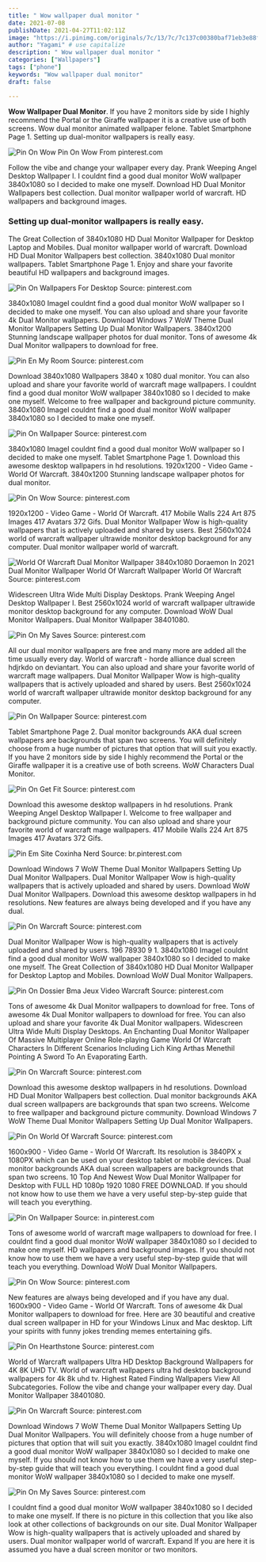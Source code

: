 ```yaml
---
title: " Wow wallpaper dual monitor "
date: 2021-07-08
publishDate: 2021-04-27T11:02:11Z
image: "https://i.pinimg.com/originals/7c/13/7c/7c137c00380baf71eb3e88f9fff6ed92.png"
author: "Yagami" # use capitalize
description: " Wow wallpaper dual monitor "
categories: ["Wallpapers"]
tags: ["phone"]
keywords: "Wow wallpaper dual monitor"
draft: false

---
```



**Wow Wallpaper Dual Monitor**. If you have 2 monitors side by side I highly recommend the Portal or the Giraffe wallpaper it is a creative use of both screens. Wow dual monitor animated wallpaper felone. Tablet Smartphone Page 1. Setting up dual-monitor wallpapers is really easy.

![Pin On Wow](https://i.pinimg.com/originals/5c/92/11/5c9211bf4df39a8b16e44bbb85d99fa1.png "Pin On Wow")
Pin On Wow From pinterest.com


Follow the vibe and change your wallpaper every day. Prank Weeping Angel Desktop Wallpaper I. I couldnt find a good dual monitor WoW wallpaper 3840x1080 so I decided to make one myself. Download HD Dual Monitor Wallpapers best collection. Dual monitor wallpaper world of warcraft. HD wallpapers and background images.

### Setting up dual-monitor wallpapers is really easy.

The Great Collection of 3840x1080 HD Dual Monitor Wallpaper for Desktop Laptop and Mobiles. Dual monitor wallpaper world of warcraft. Download HD Dual Monitor Wallpapers best collection. 3840x1080 Dual monitor wallpapers. Tablet Smartphone Page 1. Enjoy and share your favorite beautiful HD wallpapers and background images.


![Pin On Wallpapers For Desktop](https://i.pinimg.com/originals/45/38/46/453846cd03a3f946a50ca820f895af89.jpg "Pin On Wallpapers For Desktop")
Source: pinterest.com

3840x1080 ImageI couldnt find a good dual monitor WoW wallpaper so I decided to make one myself. You can also upload and share your favorite 4k Dual Monitor wallpapers. Download Windows 7 WoW Theme Dual Monitor Wallpapers Setting Up Dual Monitor Wallpapers. 3840x1200 Stunning landscape wallpaper photos for dual monitor. Tons of awesome 4k Dual Monitor wallpapers to download for free.

![Pin En My Room](https://i.pinimg.com/originals/fa/c0/ef/fac0ef140a12b7cfe54491bb9a38b455.jpg "Pin En My Room")
Source: pinterest.com

Download 3840x1080 Wallpapers 3840 x 1080 dual monitor. You can also upload and share your favorite world of warcraft mage wallpapers. I couldnt find a good dual monitor WoW wallpaper 3840x1080 so I decided to make one myself. Welcome to free wallpaper and background picture community. 3840x1080 ImageI couldnt find a good dual monitor WoW wallpaper 3840x1080 so I decided to make one myself.

![Pin On Wallpaper](https://i.pinimg.com/originals/4e/98/8d/4e988d7b3c8f5a42f56f19d245a919db.jpg "Pin On Wallpaper")
Source: pinterest.com

3840x1080 ImageI couldnt find a good dual monitor WoW wallpaper so I decided to make one myself. Tablet Smartphone Page 1. Download this awesome desktop wallpapers in hd resolutions. 1920x1200 - Video Game - World Of Warcraft. 3840x1200 Stunning landscape wallpaper photos for dual monitor.

![Pin On Wow](https://i.pinimg.com/originals/5c/92/11/5c9211bf4df39a8b16e44bbb85d99fa1.png "Pin On Wow")
Source: pinterest.com

1920x1200 - Video Game - World Of Warcraft. 417 Mobile Walls 224 Art 875 Images 417 Avatars 372 Gifs. Dual Monitor Wallpaper Wow is high-quality wallpapers that is actively uploaded and shared by users. Best 2560x1024 world of warcraft wallpaper ultrawide monitor desktop background for any computer. Dual monitor wallpaper world of warcraft.

![World Of Warcraft Dual Monitor Wallpaper 3840x1080 Doraemon In 2021 Dual Monitor Wallpaper World Of Warcraft Wallpaper World Of Warcraft](https://i.pinimg.com/600x315/f1/89/21/f18921033953f54d16b4bf824deadeab.jpg "World Of Warcraft Dual Monitor Wallpaper 3840x1080 Doraemon In 2021 Dual Monitor Wallpaper World Of Warcraft Wallpaper World Of Warcraft")
Source: pinterest.com

Widescreen Ultra Wide Multi Display Desktops. Prank Weeping Angel Desktop Wallpaper I. Best 2560x1024 world of warcraft wallpaper ultrawide monitor desktop background for any computer. Download WoW Dual Monitor Wallpapers. Dual Monitor Wallpaper 38401080.

![Pin On My Saves](https://i.pinimg.com/originals/ce/77/c1/ce77c1736ef0f10aa068aeabdce81ec6.jpg "Pin On My Saves")
Source: pinterest.com

All our dual monitor wallpapers are free and many more are added all the time usually every day. World of warcraft - horde alliance dual screen hdjrkdo on deviantart. You can also upload and share your favorite world of warcraft mage wallpapers. Dual Monitor Wallpaper Wow is high-quality wallpapers that is actively uploaded and shared by users. Best 2560x1024 world of warcraft wallpaper ultrawide monitor desktop background for any computer.

![Pin On Wallpaper](https://i.pinimg.com/originals/8b/8c/98/8b8c9851c87941901b1f58b1335c72f2.jpg "Pin On Wallpaper")
Source: pinterest.com

Tablet Smartphone Page 2. Dual monitor backgrounds AKA dual screen wallpapers are backgrounds that span two screens. You will definitely choose from a huge number of pictures that option that will suit you exactly. If you have 2 monitors side by side I highly recommend the Portal or the Giraffe wallpaper it is a creative use of both screens. WoW Characters Dual Monitor.

![Pin On Get Fit](https://i.pinimg.com/originals/56/f1/8f/56f18f2e36045ae29fd8ba0b9f5c0c58.jpg "Pin On Get Fit")
Source: pinterest.com

Download this awesome desktop wallpapers in hd resolutions. Prank Weeping Angel Desktop Wallpaper I. Welcome to free wallpaper and background picture community. You can also upload and share your favorite world of warcraft mage wallpapers. 417 Mobile Walls 224 Art 875 Images 417 Avatars 372 Gifs.

![Pin Em Site Coxinha Nerd](https://i.pinimg.com/originals/6d/67/22/6d67229009cbf8e5133cfa17932f27a9.jpg "Pin Em Site Coxinha Nerd")
Source: br.pinterest.com

Download Windows 7 WoW Theme Dual Monitor Wallpapers Setting Up Dual Monitor Wallpapers. Dual Monitor Wallpaper Wow is high-quality wallpapers that is actively uploaded and shared by users. Download WoW Dual Monitor Wallpapers. Download this awesome desktop wallpapers in hd resolutions. New features are always being developed and if you have any dual.

![Pin On Warcraft](https://i.pinimg.com/originals/c9/e6/3d/c9e63d99e41c100c7976210cc46785ba.png "Pin On Warcraft")
Source: pinterest.com

Dual Monitor Wallpaper Wow is high-quality wallpapers that is actively uploaded and shared by users. 196 78930 9 1. 3840x1080 ImageI couldnt find a good dual monitor WoW wallpaper 3840x1080 so I decided to make one myself. The Great Collection of 3840x1080 HD Dual Monitor Wallpaper for Desktop Laptop and Mobiles. Download WoW Dual Monitor Wallpapers.

![Pin On Dossier Bma Jeux Video Warcraft](https://i.pinimg.com/originals/ba/0e/39/ba0e3904d4fe88cc52a2ba51c395ec50.jpg "Pin On Dossier Bma Jeux Video Warcraft")
Source: pinterest.com

Tons of awesome 4k Dual Monitor wallpapers to download for free. Tons of awesome 4k Dual Monitor wallpapers to download for free. You can also upload and share your favorite 4k Dual Monitor wallpapers. Widescreen Ultra Wide Multi Display Desktops. An Enchanting Dual Monitor Wallpaper Of Massive Multiplayer Online Role-playing Game World Of Warcraft Characters In Different Scenarios Including Lich King Arthas Menethil Pointing A Sword To An Evaporating Earth.

![Pin On Warcraft](https://i.pinimg.com/originals/d7/7d/0f/d77d0f0e0b67e5c95da808fcbece4856.png "Pin On Warcraft")
Source: pinterest.com

Download this awesome desktop wallpapers in hd resolutions. Download HD Dual Monitor Wallpapers best collection. Dual monitor backgrounds AKA dual screen wallpapers are backgrounds that span two screens. Welcome to free wallpaper and background picture community. Download Windows 7 WoW Theme Dual Monitor Wallpapers Setting Up Dual Monitor Wallpapers.

![Pin On World Of Warcraft](https://i.pinimg.com/originals/ca/b6/8d/cab68dceb26531fcf06485e33818974e.png "Pin On World Of Warcraft")
Source: pinterest.com

1600x900 - Video Game - World Of Warcraft. Its resolution is 3840PX x 1080PX which can be used on your desktop tablet or mobile devices. Dual monitor backgrounds AKA dual screen wallpapers are backgrounds that span two screens. 10 Top And Newest Wow Dual Monitor Wallpaper for Desktop with FULL HD 1080p 1920 1080 FREE DOWNLOAD. If you should not know how to use them we have a very useful step-by-step guide that will teach you everything.

![Pin On Wallpaper](https://i.pinimg.com/originals/ee/51/09/ee5109f955a83434f2791c19ba0fe4d4.png "Pin On Wallpaper")
Source: in.pinterest.com

Tons of awesome world of warcraft mage wallpapers to download for free. I couldnt find a good dual monitor WoW wallpaper 3840x1080 so I decided to make one myself. HD wallpapers and background images. If you should not know how to use them we have a very useful step-by-step guide that will teach you everything. Download WoW Dual Monitor Wallpapers.

![Pin On Wow](https://i.pinimg.com/originals/3c/fb/70/3cfb708ffb76bd1627e80625668e73cc.jpg "Pin On Wow")
Source: pinterest.com

New features are always being developed and if you have any dual. 1600x900 - Video Game - World Of Warcraft. Tons of awesome 4k Dual Monitor wallpapers to download for free. Here are 30 beautiful and creative dual screen wallpaper in HD for your Windows Linux and Mac desktop. Lift your spirits with funny jokes trending memes entertaining gifs.

![Pin On Hearthstone](https://i.pinimg.com/originals/ea/37/24/ea3724a2854534ded85c8ecd0e3aa6b8.jpg "Pin On Hearthstone")
Source: pinterest.com

World of Warcraft wallpapers Ultra HD Desktop Background Wallpapers for 4K 8K UHD TV. World of warcraft wallpapers ultra hd desktop background wallpapers for 4k 8k uhd tv. Highest Rated Finding Wallpapers View All Subcategories. Follow the vibe and change your wallpaper every day. Dual Monitor Wallpaper 38401080.

![Pin On Warcraft](https://i.pinimg.com/originals/73/a6/a3/73a6a37a30085d6587ad22b6f96a3aab.jpg "Pin On Warcraft")
Source: pinterest.com

Download Windows 7 WoW Theme Dual Monitor Wallpapers Setting Up Dual Monitor Wallpapers. You will definitely choose from a huge number of pictures that option that will suit you exactly. 3840x1080 ImageI couldnt find a good dual monitor WoW wallpaper 3840x1080 so I decided to make one myself. If you should not know how to use them we have a very useful step-by-step guide that will teach you everything. I couldnt find a good dual monitor WoW wallpaper 3840x1080 so I decided to make one myself.

![Pin On My Saves](https://i.pinimg.com/originals/7c/13/7c/7c137c00380baf71eb3e88f9fff6ed92.png "Pin On My Saves")
Source: pinterest.com

I couldnt find a good dual monitor WoW wallpaper 3840x1080 so I decided to make one myself. If there is no picture in this collection that you like also look at other collections of backgrounds on our site. Dual Monitor Wallpaper Wow is high-quality wallpapers that is actively uploaded and shared by users. Dual monitor wallpaper world of warcraft. Expand If you are here it is assumed you have a dual screen monitor or two monitors.

